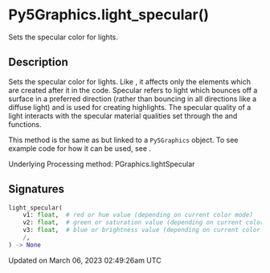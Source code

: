 # Py5Graphics.light_specular()

Sets the specular color for lights.

## Description

Sets the specular color for lights. Like [](py5graphics_fill), it affects only the elements which are created after it in the code. Specular refers to light which bounces off a surface in a preferred direction (rather than bouncing in all directions like a diffuse light) and is used for creating highlights. The specular quality of a light interacts with the specular material qualities set through the [](py5graphics_specular) and [](py5graphics_shininess) functions.

This method is the same as [](sketch_light_specular) but linked to a `Py5Graphics` object. To see example code for how it can be used, see [](sketch_light_specular).

Underlying Processing method: PGraphics.lightSpecular

## Signatures

```python
light_specular(
    v1: float,  # red or hue value (depending on current color mode)
    v2: float,  # green or saturation value (depending on current color mode)
    v3: float,  # blue or brightness value (depending on current color mode)
    /,
) -> None
```

Updated on March 06, 2023 02:49:26am UTC
